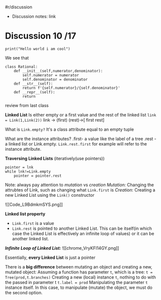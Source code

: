 #r/discussion
- Discussion notes: link

# Discussion 10 /17
```jupyter
print("Hello world i am cool")
```
We see that 
```jupyter
class Rational:
	def __init__(self,numerator,denominator):
		self.numerator = numerator
		self.denominator = denominator
	def __str__(self):
		return f'{self.numerator}/{self.denominator}'
	def __repr__(self):
		return 
```
review from last class

**Linked List**
Is either empty or a first value and the rest of the linked list
``link = Link(1,Link(2))``
link -> (first) (rest)->[ first rest]

What is ``Link.empty?``
	It's a class attribute equal to an empty tuple

What are the instance attributes?
	.first- a value like the label of a tree
	.rest - a linked list or Link.empty.
``Link.rest.first`` for example will refer to the instance  attribute. 

**Traversing Linked Lists**
(iteratively(use pointers))
```jupyter 
pointer = lnk
while lnk!=Link.empty
	pointer = pointer.rest
```
Note: always pay attention to *mutation* vs *creation*
*Mutation:* Changing the attrubtes of Link, such as changing what `Link.first` is 
*Creation:* Creating a new Linked List using the `Link()` constructor

![[Code_L9BdmkmSYS.png]]

**Linked list property**
- `Link.first` is a value
- `Link.rest` is pointed to another Linked List. This can be itself(in which case the Linked List is effectively an infinite loop of values) or it can be another linked list. 

***Infinite Loop of Linked List:***
![[chrome_VryKFI14GY.png]]

Essentially, **every Linked List** is just a pointer

There is a **big difference** between mutating an object and creating a new, mutated object:
Assuming a function has parameter  `t`, which is a tree:
`t = Tree(prod,t.branches)`
	Creating a new (local) instance `t`, nothing to do with the passed in parameter t
`t.label = prod`
	Manipulating the parameter `t` instance itself.
In this case, to manipulate (mutate) the object, we must do the second option. 






